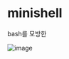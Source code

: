 # minishell

bash를 모방한 

![image](https://user-images.githubusercontent.com/28697165/110970322-fb594300-839c-11eb-8e8f-7761225cd1a2.png)
